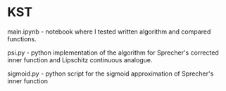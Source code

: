 # KST

main.ipynb - notebook where I tested written algorithm and compared functions.

psi.py - python implementation of the algorithm for Sprecher's corrected inner function and Lipschitz continuous analogue.

sigmoid.py - python script for the sigmoid approximation of Sprecher's inner function

